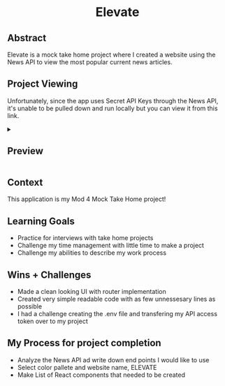 <h1 align=center>Elevate</h1>

## Abstract
Elevate is a mock take home project where I created a website using the News API to view the most popular current news articles.
## Project Viewing
Unfortunately, since the app uses Secret API Keys through the News API, it's unable to be pulled down and run locally but you can view it from this link.

<details>
<summary> <h2>Preview</h2> </summary>
<br>

<h1 align=center>Home Page</h1>
<img width="1423" alt="Screenshot 2023-04-21 at 12 58 41 AM" src="https://github.com/trevorfitz0/elevate/assets/57536985/7b6326c8-de10-4291-a8f5-80f0297b81c7">


<h1 align=center>Article View Page</h1>
<img width="1423" alt="Screenshot 2023-04-21 at 12 59 25 AM" src="https://github.com/trevorfitz0/elevate/assets/57536985/2484d314-84e2-4eaa-ab75-05c38acb18e1">


</details>


## Context
This application is my Mod 4 Mock Take Home project!

## Learning Goals
- Practice for interviews with take home projects
- Challenge my time management with little time to make a project
- Challenge my abilities to describe my work process

## Wins + Challenges
- Made a clean looking UI with router implementation
- Created very simple readable code with as few unnessesary lines as possible
- I had a challenge creating the .env file and transfering my API access token over to my project


## My Process for project completion
- Analyze the News API ad write down end points I would like to use
- Select color pallete and website name, ELEVATE
- Make List of React components that needed to be created
